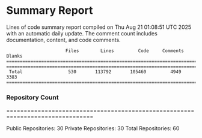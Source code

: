 # Summary Report
Lines of code summary report compiled on Thu Aug 21 01:08:51 UTC 2025 with an automatic daily update. The comment count includes documentation, content, and code comments.
```
                      Files        Lines         Code     Comments       Blanks
===============================================================================
===============================================================================
 Total                 530       113792       105460         4949         3383
===============================================================================
```

### Repository Count
===============================================================================

Public Repositories: 30
Private Repositories: 30
Total Repositories: 60

